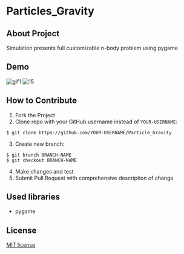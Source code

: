 # Particles_Gravity
## About Project
Simulation presents full customizable n-body problem using pygame 
## Demo 
![gif1](https://user-images.githubusercontent.com/123249470/235371358-4d55033b-6ee1-4553-abc9-193658eed2eb.gif)
![15](https://user-images.githubusercontent.com/123249470/235371622-533753d0-824c-4318-9608-872dee01baac.gif)
## How to Contribute
1. Fork the Project
2. Clone repo with your GitHub username instead of ```YOUR-USERNAME```:<br>
```
$ git clone https://github.com/YOUR-USERNAME/Particle_Gravity
```
3. Create new branch:<br>
```
$ git branch BRANCH-NAME 
$ git checkout BRANCH-NAME
```
4. Make changes and test<br>
5. Submit Pull Request with comprehensive description of change
## Used libraries
* pygame 
## License 
[MIT license](LICENSE)
